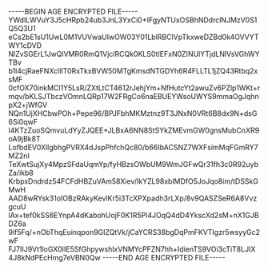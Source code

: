-----BEGIN AGE ENCRYPTED FILE-----
YWdlLWVuY3J5cHRpb24ub3JnL3YxCi0+IFgyNTUxOSBhNDdrclNJMzV0S1Q5Q3U1
eCs2bE1sU1UwL0M1VUVwaUIwOW03Y01LblRBClVpTkxweDZBd0k4OVVYTWY1cDVD
NlZvSGErL1JwQlVMR0RmQ1VjclRCQk0KLS0tIEFxN0ZINUlYTjdLNlVsVGhWYTBv
b1l4cjRaeFNXcllIT0RxTkxBVW50MTgKmsdNTGDYh6R4FLLTL1jZQ43Rtbq2xsMF
0cfOX70inkMCl1Y5LsR/ZXtLtCT4612rJehjYm+NfHutcYt2awuZv6PZlp1WKt+r
mqv/bKLSJTbczVOmnLQRp17W2FRgCo6naEBUEYWsoUWYS9mmaOgJqhnpX2+jWfGV
NQn1UjXHCbwPOh+Pepe96/BPJFbhMKMztnz9T3JNxN0VRt6B8dx9N+dsG6Si0qwF
I4KTzZuoSQmvuLdYyZJQEE+JLBxA6NN8StSYkZMEvmGW0gnsMubCnXR9oA9jBk8T
LofbdEV0XllgbhgPVRX4dJspPhfchQc80/b66IbACSNZ7WXFsimMqFGmRY7MZ2nI
TeXwtSujXy4MpzSFdaUqmYp/fyHBzsOWbUM9WmJGFwQr31fh3c0R92uybZa/ikb8
KrbpxDndrdz54FCFdHBZuVAm58Xiev/IkYZL98xblMDfO5JoJqo8im/tDSSkGMwH
AAD8wRYsk31oIOBzRAkyKevlKr5i3TcXPXpadh3rLXp/8v9QASZSeR6A8VvzgcuU
lAx+tef0kSS6EYnpA4dKabohUojF0K1R5Pl4JOqQ4dD4YkscXd2sM+nX1GJBDZ6a
9if5Fq/+nObThqEuinqpon9GIZQtVk/jCaYCRS38bgDqPmFKVTIgzr5wsyyGc2wF
FJ7IIJ9Vt1loGX0IIE5SfGhpywshlxVNMYcPFZN7hh+IdienTS9VOi3cTiT8LJIX
4J8kNdPEcHmg7eVBN0Qw
-----END AGE ENCRYPTED FILE-----
